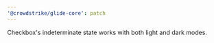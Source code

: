 ```yaml
---
'@crowdstrike/glide-core': patch
---
```


Checkbox's indeterminate state works with both light and dark modes.
